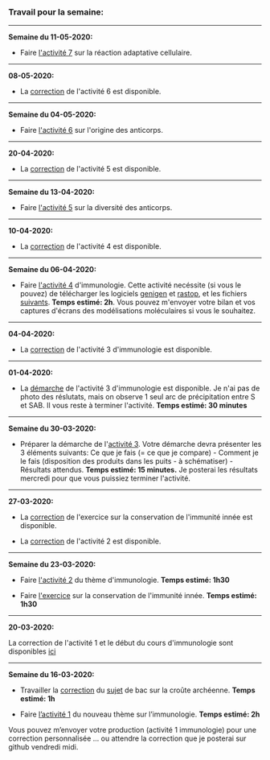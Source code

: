 ### Travail pour la semaine:


______


**Semaine du 11-05-2020:**

- Faire [l'activité 7](https://ipfs.io/ipfs/QmRc293839zYzoRBgNm2mKyBseJFYmQCjzm7gmMUMGBaWM) sur la réaction adaptative cellulaire.


______


**08-05-2020:**

- La [correction](https://ipfs.io/ipfs/QmPNia7Tfjgb41kdxd4btReW1NNxtBMFxuupBb41DRGGXn) de l'activité 6 est disponible.


______


**Semaine du 04-05-2020:** 


- Faire [l'activité 6](https://ipfs.io/ipfs/QmQEmoL9Lsq1b4d9uFVTUjCfXQqJD4TMxUhXX32x4CyhVx) sur l'origine des anticorps.


______


**20-04-2020:**

- La [correction](https://github.com/YannBouyeron/SVT1S/blob/master/Immunologie/A5%20correction.md) de l'activité 5 est disponible.



______


**Semaine du 13-04-2020:**

- Faire [l'activité 5](https://ipfs.io/ipfs/QmPsepBLxVd91jZcvghUCJER8wpQHB3mgRaChBN2JJTfwD) sur la diversité des anticorps.


______

**10-04-2020:**

- La [correction](https://github.com/YannBouyeron/SVT1S/blob/master/Immunologie/A4%20correction.md) de l'activité 4 est disponible.


______



**Semaine du 06-04-2020:**

- Faire [l'activité 4](https://github.com/YannBouyeron/SVT1S/blob/master/Immunologie/A4.md) d'immunologie. Cette activité necéssite (si vous le pouvez) de télécharger les logiciels [genigen](http://acces.ens-lyon.fr/acces/logiciels/applications/geniegen) et [rastop](http://acces.ens-lyon.fr/biotic/rastop/accueil.htm), et les fichiers [suivants](https://ipfs.io/ipfs/Qmb26sYg68LRoovmdcjYxP1dKcCFCcc1E5r2e1TXfyRfcB). **Temps estimé: 2h**. Vous pouvez m'envoyer votre bilan et vos captures d'écrans des modélisations moléculaires si vous le souhaitez.




______


**04-04-2020:**

- La [correction](https://github.com/YannBouyeron/SVT1S/blob/master/Immunologie/A3%20correction.md) de l'activité 3 d'immunologie est disponible.

______


**01-04-2020:**

- La [démarche](https://ipfs.io/ipfs/QmPcyUJ8V6BJCucuiTsf3AzGEPVAroYTX1GSgrusUqjw7s) de l'activité 3 d'immunologie est disponible. Je n'ai pas de photo des réslutats, mais on observe 1 seul arc de précipitation entre S et SAB. Il vous reste à terminer l'activité. **Temps estimé: 30 minutes**



______


**Semaine du 30-03-2020:**

- Préparer la démarche de l'[activité 3](https://github.com/YannBouyeron/SVT1S/blob/master/Immunologie/A3.md). Votre démarche devra présenter les 3 éléments suivants: Ce que je fais (= ce que je compare) - Comment je le fais (disposition des produits dans les puits - à schématiser) - Résultats attendus. **Temps estimé: 15 minutes.** Je posterai les résultats mercredi pour que vous puissiez terminer l'activité.

______


**27-03-2020:**

- La [correction](https://github.com/YannBouyeron/SVT-TS/blob/master/Immunologie/Correction%20exercice%20conservation%20immunité%20innée.md) de l'exercice sur la conservation de l'immunité innée est disponible.

- La [correction](https://github.com/YannBouyeron/SVT1S/blob/master/Immunologie/A2%20correction.md) de l'activité 2 est disponible.

______


**Semaine du 23-03-2020:**

- Faire [l'activité 2](https://github.com/YannBouyeron/SVT1S/blob/master/Immunologie/A2.pdf) du thème d'immunologie. **Temps estimé: 1h30**

- Faire [l'exercice](https://github.com/YannBouyeron/SVT-TS/blob/master/Immunologie/Exercice%20conservation%20immunité%20innée%20.pdf) sur la conservation de l'immunité innée. **Temps estimé: 1h30**

_______

**20-03-2020:**

La correction de l'activité 1 et le début du cours d'immunologie sont disponibles [ici](https://github.com/YannBouyeron/SVT1S/tree/master/Immunologie)


______

**Semaine du 16-03-2020:**

- Travailler la [correction](https://github.com/YannBouyeron/SVT-TS/blob/master/DS/DS%20TS%20croûte%20archéenne%20correction%20.pdf) du [sujet](https://ipfs.io/ipfs/QmfCNj3ydT8d5r3JWe1BjtZsfd41e1gjnLqRQweA27BAeJ) de bac sur la croûte archéenne. **Temps estimé: 1h**

- Faire [l’activité 1](https://github.com/YannBouyeron/SVT1S/blob/master/Immunologie/A1.md) du nouveau thème sur l’immunologie. **Temps estimé: 2h**

Vous pouvez m’envoyer votre production (activité 1 immunologie) pour une correction personnalisée ... ou attendre la correction que je posterai sur github vendredi midi.

